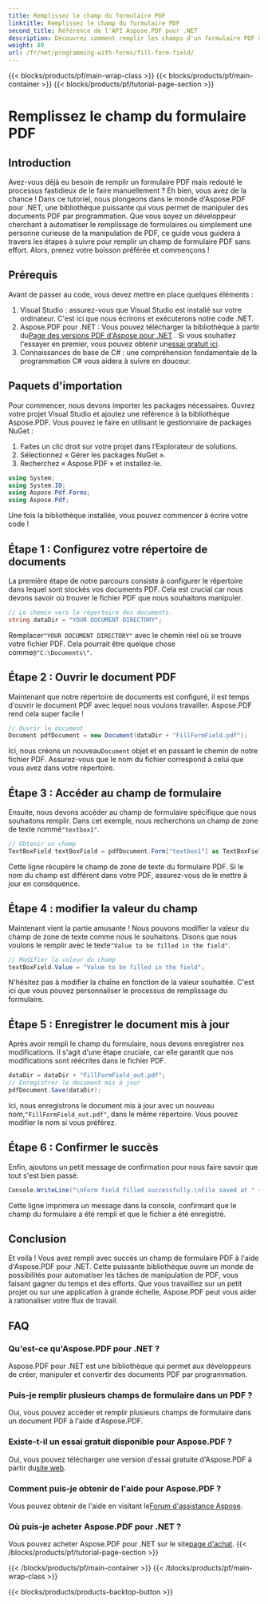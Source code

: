 ```yaml
---
title: Remplissez le champ du formulaire PDF
linktitle: Remplissez le champ du formulaire PDF
second_title: Référence de l'API Aspose.PDF pour .NET
description: Découvrez comment remplir les champs d'un formulaire PDF à l'aide d'Aspose.PDF pour .NET grâce à ce didacticiel étape par étape. Automatisez vos tâches PDF sans effort.
weight: 80
url: /fr/net/programming-with-forms/fill-form-field/
---
```


{{< blocks/products/pf/main-wrap-class >}}
{{< blocks/products/pf/main-container >}}
{{< blocks/products/pf/tutorial-page-section >}}

# Remplissez le champ du formulaire PDF

## Introduction

Avez-vous déjà eu besoin de remplir un formulaire PDF mais redouté le processus fastidieux de le faire manuellement ? Eh bien, vous avez de la chance ! Dans ce tutoriel, nous plongeons dans le monde d'Aspose.PDF pour .NET, une bibliothèque puissante qui vous permet de manipuler des documents PDF par programmation. Que vous soyez un développeur cherchant à automatiser le remplissage de formulaires ou simplement une personne curieuse de la manipulation de PDF, ce guide vous guidera à travers les étapes à suivre pour remplir un champ de formulaire PDF sans effort. Alors, prenez votre boisson préférée et commençons !

## Prérequis

Avant de passer au code, vous devez mettre en place quelques éléments :

1. Visual Studio : assurez-vous que Visual Studio est installé sur votre ordinateur. C'est ici que nous écrirons et exécuterons notre code .NET.
2.  Aspose.PDF pour .NET : Vous pouvez télécharger la bibliothèque à partir du[Page des versions PDF d'Aspose pour .NET](https://releases.aspose.com/pdf/net/) . Si vous souhaitez l'essayer en premier, vous pouvez obtenir un[essai gratuit ici](https://releases.aspose.com/).
3. Connaissances de base de C# : une compréhension fondamentale de la programmation C# vous aidera à suivre en douceur.

## Paquets d'importation

Pour commencer, nous devons importer les packages nécessaires. Ouvrez votre projet Visual Studio et ajoutez une référence à la bibliothèque Aspose.PDF. Vous pouvez le faire en utilisant le gestionnaire de packages NuGet :

1. Faites un clic droit sur votre projet dans l’Explorateur de solutions.
2. Sélectionnez « Gérer les packages NuGet ».
3. Recherchez « Aspose.PDF » et installez-le.

```csharp
using System;
using System.IO;
using Aspose.Pdf.Forms;
using Aspose.Pdf;
```

Une fois la bibliothèque installée, vous pouvez commencer à écrire votre code !

## Étape 1 : Configurez votre répertoire de documents

La première étape de notre parcours consiste à configurer le répertoire dans lequel sont stockés vos documents PDF. Cela est crucial car nous devons savoir où trouver le fichier PDF que nous souhaitons manipuler.

```csharp
// Le chemin vers le répertoire des documents.
string dataDir = "YOUR DOCUMENT DIRECTORY";
```

 Remplacer`"YOUR DOCUMENT DIRECTORY"` avec le chemin réel où se trouve votre fichier PDF. Cela pourrait être quelque chose comme`@"C:\Documents\"`.

## Étape 2 : Ouvrir le document PDF

Maintenant que notre répertoire de documents est configuré, il est temps d'ouvrir le document PDF avec lequel nous voulons travailler. Aspose.PDF rend cela super facile !

```csharp
// Ouvrir le document
Document pdfDocument = new Document(dataDir + "FillFormField.pdf");
```

 Ici, nous créons un nouveau`Document` objet et en passant le chemin de notre fichier PDF. Assurez-vous que le nom du fichier correspond à celui que vous avez dans votre répertoire.

## Étape 3 : Accéder au champ de formulaire

 Ensuite, nous devons accéder au champ de formulaire spécifique que nous souhaitons remplir. Dans cet exemple, nous recherchons un champ de zone de texte nommé`"textbox1"`.

```csharp
// Obtenir un champ
TextBoxField textBoxField = pdfDocument.Form["textbox1"] as TextBoxField;
```

Cette ligne récupère le champ de zone de texte du formulaire PDF. Si le nom du champ est différent dans votre PDF, assurez-vous de le mettre à jour en conséquence.

## Étape 4 : modifier la valeur du champ

 Maintenant vient la partie amusante ! Nous pouvons modifier la valeur du champ de zone de texte comme nous le souhaitons. Disons que nous voulons le remplir avec le texte`"Value to be filled in the field"`.

```csharp
// Modifier la valeur du champ
textBoxField.Value = "Value to be filled in the field";
```

N'hésitez pas à modifier la chaîne en fonction de la valeur souhaitée. C'est ici que vous pouvez personnaliser le processus de remplissage du formulaire.

## Étape 5 : Enregistrer le document mis à jour

Après avoir rempli le champ du formulaire, nous devons enregistrer nos modifications. Il s'agit d'une étape cruciale, car elle garantit que nos modifications sont réécrites dans le fichier PDF.

```csharp
dataDir = dataDir + "FillFormField_out.pdf";
// Enregistrer le document mis à jour
pdfDocument.Save(dataDir);
```

 Ici, nous enregistrons le document mis à jour avec un nouveau nom,`"FillFormField_out.pdf"`, dans le même répertoire. Vous pouvez modifier le nom si vous préférez.

## Étape 6 : Confirmer le succès

Enfin, ajoutons un petit message de confirmation pour nous faire savoir que tout s'est bien passé.

```csharp
Console.WriteLine("\nForm field filled successfully.\nFile saved at " + dataDir);
```

Cette ligne imprimera un message dans la console, confirmant que le champ du formulaire a été rempli et que le fichier a été enregistré.

## Conclusion

Et voilà ! Vous avez rempli avec succès un champ de formulaire PDF à l'aide d'Aspose.PDF pour .NET. Cette puissante bibliothèque ouvre un monde de possibilités pour automatiser les tâches de manipulation de PDF, vous faisant gagner du temps et des efforts. Que vous travailliez sur un petit projet ou sur une application à grande échelle, Aspose.PDF peut vous aider à rationaliser votre flux de travail.

## FAQ

### Qu'est-ce qu'Aspose.PDF pour .NET ?
Aspose.PDF pour .NET est une bibliothèque qui permet aux développeurs de créer, manipuler et convertir des documents PDF par programmation.

### Puis-je remplir plusieurs champs de formulaire dans un PDF ?
Oui, vous pouvez accéder et remplir plusieurs champs de formulaire dans un document PDF à l'aide d'Aspose.PDF.

### Existe-t-il un essai gratuit disponible pour Aspose.PDF ?
 Oui, vous pouvez télécharger une version d'essai gratuite d'Aspose.PDF à partir du[site web](https://releases.aspose.com/).

### Comment puis-je obtenir de l'aide pour Aspose.PDF ?
 Vous pouvez obtenir de l'aide en visitant le[Forum d'assistance Aspose](https://forum.aspose.com/c/pdf/10).

### Où puis-je acheter Aspose.PDF pour .NET ?
 Vous pouvez acheter Aspose.PDF pour .NET sur le site[page d'achat](https://purchase.aspose.com/buy).
{{< /blocks/products/pf/tutorial-page-section >}}

{{< /blocks/products/pf/main-container >}}
{{< /blocks/products/pf/main-wrap-class >}}

{{< blocks/products/products-backtop-button >}}
